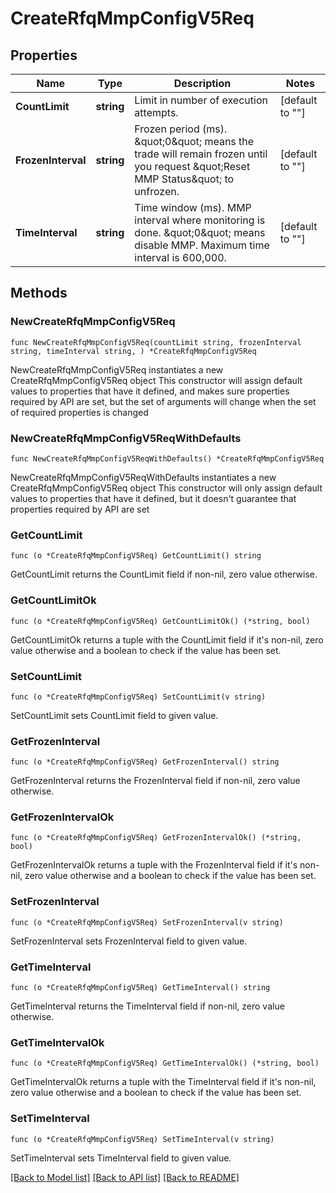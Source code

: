 # CreateRfqMmpConfigV5Req

## Properties

Name | Type | Description | Notes
------------ | ------------- | ------------- | -------------
**CountLimit** | **string** | Limit in number of execution attempts. | [default to ""]
**FrozenInterval** | **string** | Frozen period (ms).   \&quot;0\&quot; means the trade will remain frozen until you request \&quot;Reset MMP Status\&quot; to unfrozen. | [default to ""]
**TimeInterval** | **string** | Time window (ms). MMP interval where monitoring is done.  \&quot;0\&quot; means disable MMP. Maximum time interval is 600,000. | [default to ""]

## Methods

### NewCreateRfqMmpConfigV5Req

`func NewCreateRfqMmpConfigV5Req(countLimit string, frozenInterval string, timeInterval string, ) *CreateRfqMmpConfigV5Req`

NewCreateRfqMmpConfigV5Req instantiates a new CreateRfqMmpConfigV5Req object
This constructor will assign default values to properties that have it defined,
and makes sure properties required by API are set, but the set of arguments
will change when the set of required properties is changed

### NewCreateRfqMmpConfigV5ReqWithDefaults

`func NewCreateRfqMmpConfigV5ReqWithDefaults() *CreateRfqMmpConfigV5Req`

NewCreateRfqMmpConfigV5ReqWithDefaults instantiates a new CreateRfqMmpConfigV5Req object
This constructor will only assign default values to properties that have it defined,
but it doesn't guarantee that properties required by API are set

### GetCountLimit

`func (o *CreateRfqMmpConfigV5Req) GetCountLimit() string`

GetCountLimit returns the CountLimit field if non-nil, zero value otherwise.

### GetCountLimitOk

`func (o *CreateRfqMmpConfigV5Req) GetCountLimitOk() (*string, bool)`

GetCountLimitOk returns a tuple with the CountLimit field if it's non-nil, zero value otherwise
and a boolean to check if the value has been set.

### SetCountLimit

`func (o *CreateRfqMmpConfigV5Req) SetCountLimit(v string)`

SetCountLimit sets CountLimit field to given value.


### GetFrozenInterval

`func (o *CreateRfqMmpConfigV5Req) GetFrozenInterval() string`

GetFrozenInterval returns the FrozenInterval field if non-nil, zero value otherwise.

### GetFrozenIntervalOk

`func (o *CreateRfqMmpConfigV5Req) GetFrozenIntervalOk() (*string, bool)`

GetFrozenIntervalOk returns a tuple with the FrozenInterval field if it's non-nil, zero value otherwise
and a boolean to check if the value has been set.

### SetFrozenInterval

`func (o *CreateRfqMmpConfigV5Req) SetFrozenInterval(v string)`

SetFrozenInterval sets FrozenInterval field to given value.


### GetTimeInterval

`func (o *CreateRfqMmpConfigV5Req) GetTimeInterval() string`

GetTimeInterval returns the TimeInterval field if non-nil, zero value otherwise.

### GetTimeIntervalOk

`func (o *CreateRfqMmpConfigV5Req) GetTimeIntervalOk() (*string, bool)`

GetTimeIntervalOk returns a tuple with the TimeInterval field if it's non-nil, zero value otherwise
and a boolean to check if the value has been set.

### SetTimeInterval

`func (o *CreateRfqMmpConfigV5Req) SetTimeInterval(v string)`

SetTimeInterval sets TimeInterval field to given value.



[[Back to Model list]](../README.md#documentation-for-models) [[Back to API list]](../README.md#documentation-for-api-endpoints) [[Back to README]](../README.md)


